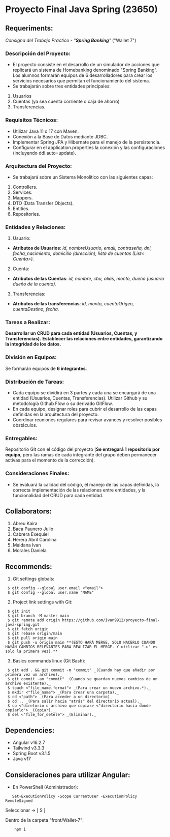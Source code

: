 # Proyecto Final Java Spring (23650)

## Requeriments:
*Consigna del Trabajo Práctico - "**Spring Banking**"* ("Wallet 7")

### Descripción del Proyecto:
- El proyecto consiste en el desarrollo de un simulador de acciones que replicará un sistema de Homebanking denominado "Spring Banking". Los alumnos formarán equipos de 6 desarrolladores para crear los servicios necesarios que permitan el funcionamiento del sistema.
- Se trabajarán sobre tres entidades principales:
1. Usuarios 
2. Cuentas (ya sea cuenta corriente o caja de ahorro) 
3. Transferencias.

### Requisitos Técnicos:
- Utilizar Java 11 o 17 con Maven.
- Conexión a la Base de Datos mediante JDBC.
- Implementar Spring JPA y Hibernate para el manejo de la persistencia.
- Configurar en el application.properties la conexión y las configuraciones (incluyendo ddl.auto=update). 

### Arquitectura del Proyecto:
- Se trabajará sobre un Sistema Monolítico con las siguientes capas:
1. Controllers.
2. Services.
3. Mappers.
4. DTO (Data Transfer Objects).
5. Entities.
6. Repositories.

### Entidades y Relaciones:
1. Usuario:
- **Atributos de Usuarios**: *id, nombreUsuario, email, contraseña, dni, fecha_nacimiento, domicilio (dirección), lista de cuentas (List< Cuenta>).*
2. Cuenta:
- **Atributos de las Cuentas**: *id, nombre, cbu, alias, monto, dueño (usuario dueño de la cuenta).*
3. Transferencias:
- **Atributos de las transferencias**: *id, monto, cuentaOrigen, cuentaDestino, fecha.*

### Tareas a Realizar:
**Desarrollar un CRUD para cada entidad (Usuarios, Cuentas, y Transferencias).**
**Establecer las relaciones entre entidades, garantizando la integridad de los datos.**

### División en Equipos: 
Se formarán equipos de **6 integrantes**.

### Distribución de Tareas:
- Cada equipo se dividirá en 3 partes y cada una se encargará de una entidad (Usuarios, Cuentas, Transferencias). Utilizar Github y su metodología Github Flow o su derivado GitFlow.
- En cada equipo, designar roles para cubrir el desarrollo de las capas definidas en la arquitectura del proyecto.
- Coordinar reuniones regulares para revisar avances y resolver posibles obstáculos.

### Entregables:
Repositorio Git con el código del proyecto (**Se entregará 1 repositorio por equipo**, pero las ramas de cada integrante del grupo deben permanecer activas para el momento de la corrección).

### Consideraciones Finales:
- Se evaluará la calidad del código, el manejo de las capas definidas, la correcta implementación de las relaciones entre entidades, y la funcionalidad del CRUD para cada entidad.


## Collaborators:

1. Abreu Kaira
2. Baca Paunero Julio
3. Cabrera Exequiel
4. Herera Abril Carolina
5. Maidana Ivan
6. Morales Daniela

## Recommends:

1. Git settings globals:
```
 $ git config --global user.email <"email">
 $ git config --global user.name "NAME"
```

2. Project link settings with Git:
```
 $ git init
 $ git branch -M master main
 $ git remote add origin https://github.com/Ivan9912/proyecto-final-java-spring.git
 $ git fetch origin
 $ git rebase origin/main
 $ git pull origin main
 $ git push -u origin main **(ESTO HARÁ MERGE, SOLO HACERLO CUANDO HAYAN CAMBIOS RELEVANTES PARA REALIZAR EL MERGE. Y utilizar "-u" es solo la primera vez).** 
 ```

3. Basics commands linux (Git Bash):
```
 $ git add . && git commit -m "commit" _(Cuando hay que añadir por primera vez un archivo)._
 $ git commit -am "commit" _(Cuando se guardan nuevos cambios de un archivo existente)._
 $ touch <"file_name.format"> _(Para crear un nuevo archivo.*)._
 $ mkdir <"file_name"> _(Para crear una carpeta)._
 $ cd <"path"> _(Para acceder a un directorio)_
 $ cd .. _(Para salir hacia "atrás" del directorio actual)._
 $ cp <"diretorio o archivo que copiar> <"directorio hacia donde copiarlo"> _(Copiar)._
 $ del <"file_for_detele"> _(Eliminar)._
```

## Dependencies:
- Angular v16.2.7
- Tailwind v3.3.3
- Spring Boot v3.1.5
- Java v17

## Consideraciones para utilizar Angular:
- En PowerShell (Administrador):
```
   Set-ExecutionPolicy -Scope CurrentUser -ExecutionPolicy RemoteSigned
```
Seleccionar -> [ S ]

Dentro de la carpeta "front/Wallet-7":
```
    npm i
```